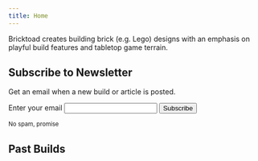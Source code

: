 ```yaml
---
title: Home
---
```


Bricktoad creates building brick (e.g. Lego) designs with an emphasis on playful build features and tabletop game terrain.

## Subscribe to Newsletter

Get an email when a new build or article is posted.

<form
  action="https://buttondown.email/api/emails/embed-subscribe/bricktoad"
  method="post"
  target="popupwindow"
  onsubmit="window.open('https://newsletter.bricktoad.com', 'popupwindow')"
  class="embeddable-buttondown-form"
>
  <label for="bd-email">Enter your email</label>
  <input type="email" name="email" id="bd-email" />
  <input type="submit" value="Subscribe" />
  <p><small>No spam, promise</small></p>
</form>

## Past Builds
